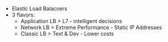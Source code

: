 - Elastic Load Balacners
- 3 flavors:
	- Application LB > L7 - intelligent decisions
	- Network LB > Extreme Performance - Static IP Addresses
	- Classic LB > Text & Dev - Lower costs